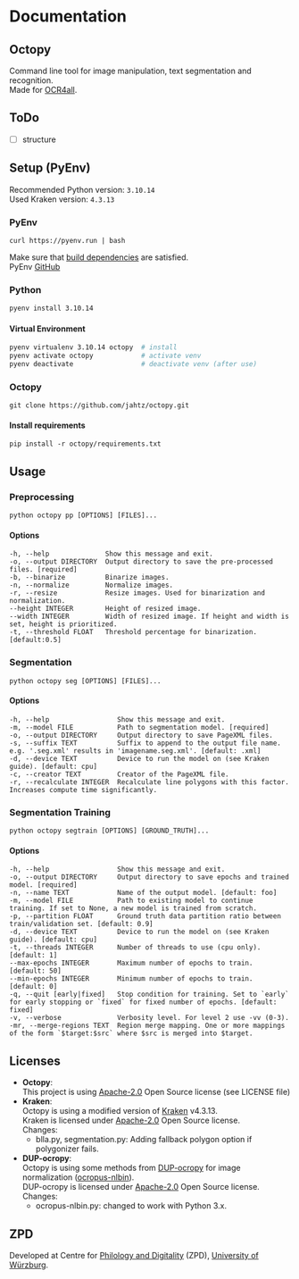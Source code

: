 # Documentation
## Octopy
Command line tool for image manipulation, text segmentation and recognition.<br>
Made for [OCR4all](https://github.com/OCR4all/OCR4all).

## ToDo
- [ ] structure

## Setup (PyEnv)
Recommended Python version: `3.10.14` <br>
Used Kraken version: `4.3.13`

### PyEnv
```shell
curl https://pyenv.run | bash
```
Make sure that [build dependencies](https://github.com/pyenv/pyenv/wiki#suggested-build-environment) are satisfied.<br>
PyEnv [GitHub](https://github.com/pyenv/pyenv)

### Python
```bash
pyenv install 3.10.14
```
#### Virtual Environment
```bash
pyenv virtualenv 3.10.14 octopy  # install
pyenv activate octopy            # activate venv
pyenv deactivate                 # deactivate venv (after use)
```

### Octopy
```
git clone https://github.com/jahtz/octopy.git
```

#### Install requirements
```
pip install -r octopy/requirements.txt
```

## Usage
### Preprocessing
```shell
python octopy pp [OPTIONS] [FILES]...
```
#### Options
```
-h, --help              Show this message and exit.
-o, --output DIRECTORY  Output directory to save the pre-processed files. [required]
-b, --binarize          Binarize images.
-n, --normalize         Normalize images.
-r, --resize            Resize images. Used for binarization and normalization.
--height INTEGER        Height of resized image.
--width INTEGER         Width of resized image. If height and width is set, height is prioritized.
-t, --threshold FLOAT   Threshold percentage for binarization. [default:0.5]
```

### Segmentation
```shell
python octopy seg [OPTIONS] [FILES]...
```
#### Options
```
-h, --help                 Show this message and exit.
-m, --model FILE           Path to segmentation model. [required]
-o, --output DIRECTORY     Output directory to save PageXML files.
-s, --suffix TEXT          Suffix to append to the output file name. e.g. '.seg.xml' results in 'imagename.seg.xml'. [default: .xml]
-d, --device TEXT          Device to run the model on (see Kraken guide). [default: cpu]
-c, --creator TEXT         Creator of the PageXML file.
-r, --recalculate INTEGER  Recalculate line polygons with this factor. Increases compute time significantly.
```

### Segmentation Training
```shell
python octopy segtrain [OPTIONS] [GROUND_TRUTH]...
```
#### Options
```
-h, --help                 Show this message and exit.
-o, --output DIRECTORY     Output directory to save epochs and trained model. [required]
-n, --name TEXT            Name of the output model. [default: foo]
-m, --model FILE           Path to existing model to continue training. If set to None, a new model is trained from scratch.
-p, --partition FLOAT      Ground truth data partition ratio between train/validation set. [default: 0.9]
-d, --device TEXT          Device to run the model on (see Kraken guide). [default: cpu]
-t, --threads INTEGER      Number of threads to use (cpu only). [default: 1]
--max-epochs INTEGER       Maximum number of epochs to train. [default: 50]
--min-epochs INTEGER       Minimum number of epochs to train. [default: 0]
-q, --quit [early|fixed]   Stop condition for training. Set to `early` for early stopping or `fixed` for fixed number of epochs. [default: fixed]
-v, --verbose              Verbosity level. For level 2 use -vv (0-3).
-mr, --merge-regions TEXT  Region merge mapping. One or more mappings of the form `$target:$src` where $src is merged into $target.
```

## Licenses
- **Octopy**: <br>
    This project is using [Apache-2.0](https://github.com/jahtz/octopy/blob/main/LICENSE) Open Source license (see LICENSE file)
- **Kraken**: <br>
    Octopy is using a modified version of [Kraken](https://github.com/mittagessen/kraken) v4.3.13.<br>
    Kraken is licensed under [Apache-2.0](https://github.com/mittagessen/kraken/blob/main/LICENSE) Open Source license.<br>
    Changes:<br>
    - blla.py, segmentation.py: Adding fallback polygon option if polygonizer fails.
- **DUP-ocropy**:<br>
    Octopy is using some methods from [DUP-ocropy](https://github.com/ocropus-archive/DUP-ocropy) for image normalization ([ocropus-nlbin](https://github.com/ocropus-archive/DUP-ocropy/blob/master/ocropus-nlbin)).<br>
    DUP-ocropy is licensed under [Apache-2.0](https://github.com/ocropus-archive/DUP-ocropy/blob/master/LICENSE) Open Source license.<br>
    Changes:<br>
    - ocropus-nlbin.py: changed to work with Python 3.x.

## ZPD
Developed at Centre for [Philology and Digitality](https://www.uni-wuerzburg.de/en/zpd/) (ZPD), [University of Würzburg](https://www.uni-wuerzburg.de/en/).
